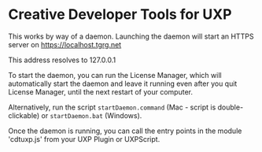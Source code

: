 # Creative Developer Tools for UXP

This works by way of a daemon. Launching the daemon will start an HTTPS server on https://localhost.tgrg.net

This address resolves to 127.0.0.1

To start the daemon, you can run the License Manager, which will automatically start the daemon and leave it running even after you quit License Manager, until the next restart of your computer.

Alternatively, run the script `startDaemon.command` (Mac - script is double-clickable) or `startDaemon.bat` (Windows).

Once the daemon is running, you can call the entry points in the module 'cdtuxp.js' from your UXP Plugin or UXPScript.

